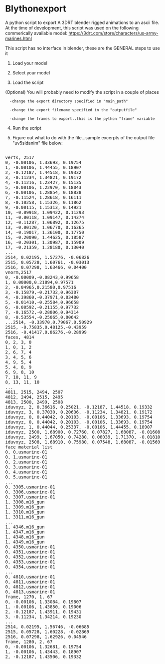 # Blythonexport
A python script to export A 3DRT blender rigged animations to an ascii file.
At the time of development, this script was used on the following commerically available model:
https://3drt.com/store/characters/us-army-marines.html

This script has no interface in blender, these are the GENERAL steps to use it
1. Load your model

2. Select your model

3. Load the script

(Optional) You will probably need to modify the script in a couple of places

      -change the export directory specified in "main_path"
     
      -change the export filename specified in the "outputfile"
  
      -change the frames to export..this is the python "frame" variable
  
4. Run the script
 
5. Figure out what to do with the file...sample excerpts of the output file "uv5sldanim" file below:

<pre>

verts, 2517
0, -0.00106, 1.33693, 0.19754 
1, -0.00106, 1.44455, 0.18907 
2, -0.12187, 1.44518, 0.19332 
3, -0.11234, 1.34821, 0.19172 
4, -0.11216, 1.23427, 0.15135 
5, -0.00106, 1.22970, 0.18043 
6, -0.00106, 1.28854, 0.18838 
7, -0.11524, 1.28618, 0.16111 
8, -0.10258, 1.15326, 0.11862 
9, -0.00115, 1.15313, 0.14921 
10, -0.09918, 1.09422, 0.11293 
11, -0.00118, 1.09147, 0.14374 
12, -0.11287, 1.06892, 0.12675 
13, -0.00120, 1.06770, 0.16365 
14, -0.19017, 1.36100, 0.17750 
15, -0.20090, 1.44625, 0.18587 
16, -0.20301, 1.30987, 0.15909 
17, -0.21359, 1.28180, 0.13040 
...
2514, 0.02195, 1.57276, -0.06826 
2515, 0.05728, 1.60761, -0.03013 
2516, 0.07298, 1.63466, 0.04400 
vnorm,2517
0, -0.00009,-0.08243,0.99658 
1, 0.00000,0.21894,0.97571 
2, -0.04965,0.21580,0.97516 
3, -0.15879,-0.21732,0.96307 
4, -0.39860,-0.37971,0.83480 
5, -0.01410,-0.25584,0.96658 
6, -0.00592,-0.21155,0.97732 
7, -0.16572,-0.28806,0.94314 
8, -0.53554,-0.25065,0.80642 
...2514, -0.33970,0.79067,0.50929 
2515, -0.75835,0.48125,-0.43959 
2516, -0.41417,0.86276,-0.28999 
faces, 4814
0, 2, 3, 0  
1, 0, 1, 2  
2, 6, 7, 4  
3, 4, 5, 6  
4, 9, 5, 4  
5, 4, 8, 9  
6, 9, 8, 10  
7, 10, 11, 9  
8, 13, 11, 10 
...
4811, 2515, 2494, 2507  
4812, 2494, 2515, 2495  
4813, 2500, 2499, 2508  
iduvxyz, 2, 0.36616, 0.25021, -0.12187, 1.44518, 0.19332
iduvxyz, 3, 0.37030, 0.20636, -0.11234, 1.34821, 0.19172
iduvxyz, 0, 0.44042, 0.20103, -0.00106, 1.33693, 0.19754
iduvxyz, 0, 0.44042, 0.20103, -0.00106, 1.33693, 0.19754
iduvxyz, 1, 0.44044, 0.25337, -0.00106, 1.44455, 0.18907
iduvxyz, 2500, 1.68900, 0.72760, 0.07827, 1.68087, -0.01608
iduvxyz, 2499, 1.67050, 0.74280, 0.08039, 1.71370, -0.01810
iduvxyz, 2508, 1.68910, 0.75980, 0.07548, 1.68087, -0.01569
face material list
0, 0,usmarine-01
0, 1,usmarine-01
0, 2,usmarine-01
0, 3,usmarine-01
0, 4,usmarine-01
0, 5,usmarine-01
...
0, 3305,usmarine-01
0, 3306,usmarine-01
0, 3307,usmarine-01
1, 3308,m16_gun
1, 3309,m16_gun
1, 3310,m16_gun
1, 3311,m16_gun
...
1, 4346,m16_gun
1, 4347,m16_gun
1, 4348,m16_gun
1, 4349,m16_gun
0, 4350,usmarine-01
0, 4351,usmarine-01
0, 4352,usmarine-01
0, 4353,usmarine-01
0, 4354,usmarine-01
...
0, 4810,usmarine-01
0, 4811,usmarine-01
0, 4812,usmarine-01
0, 4813,usmarine-01
frame, 1270, 1, 67
0, -0.00106, 1.33084, 0.19807 
1, -0.00106, 1.43850, 0.19006 
2, -0.12187, 1.43911, 0.19431 
3, -0.11234, 1.34214, 0.19230
...
2514, 0.02195, 1.56746, -0.06685 
2515, 0.05728, 1.60228, -0.02869 
2516, 0.07298, 1.62926, 0.04546 
frame, 1280, 2, 67
0, -0.00106, 1.32681, 0.19754 
1, -0.00106, 1.43443, 0.18907 
2, -0.12187, 1.43506, 0.19332 
      
</pre>

